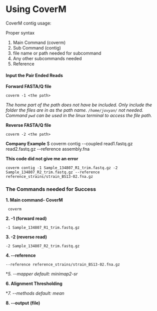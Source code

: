 # Using CoverM

CoverM contig usage: 

Proper syntax

1. Main Command (coverm)
2. Sub Command (contig)
3. file name or path needed for subcommand
4. Any other subcommands needed
5. Reference

#### Input the Pair Ended Reads

**Forward FASTA/Q file**

  `coverm -1 <the path>`

  *The home part of the path does not have be included. Only include the folder the files are in as the path name. `/home/jovyan/` not needed. Command `pwd` can be used in the linux terminal to access the file path.*

**Reverse FASTA/Q file**

  `coverm -2 <the path>`

**Company Example**
  $ coverm contig --coupled read1.fastq.gz read2.fastq.gz --reference assembly.fna

**This code did not give me an error**
```
coverm contig -1 Sample_134807_R1_trim.fastq.gz -2 Sample_134807_R2_trim.fastq.gz --reference reference_strains/strain_BS13-02.fna.gz
```



### The Commands needed for Success

**1. Main command- CoverM**
 
 ```
  coverm
  ```

**2. -1 (forward read)**

```
-1 Sample_134807_R1_trim.fastq.gz
```

**3. -2 (reverse read)**

```
-2 Sample_134807_R2_trim.fastq.gz
```

**4. --reference** 

```
--reference reference_strains/strain_BS13-02.fna.gz
```

**5. --mapper *default: minimap2-sr**

**6. Alignment Thresholding**

**7.  --methods *default: mean**

**8.  --output (file)**
